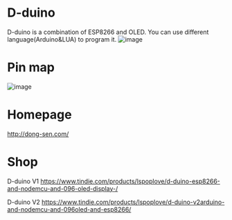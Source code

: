 # D-duino
D-duino is a combination of ESP8266 and OLED. You can use different language(Arduino&LUA) to program it.
![image](https://github.com/lspoplove/D-duino/blob/master/Documents/SAM_2094.JPG)
# Pin map
![image](https://github.com/lspoplove/D-duino/blob/master/Documents/D-duino.png)


# Homepage
http://dong-sen.com/

# Shop

D-duino V1
https://www.tindie.com/products/lspoplove/d-duino-esp8266-and-nodemcu-and-096-oled-display-/

D-duino V2
https://www.tindie.com/products/lspoplove/d-duino-v2arduino-and-nodemcu-and-096oled-and-esp8266/
